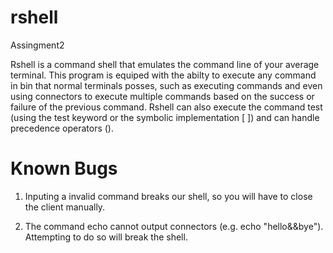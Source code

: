 # rshell
Assingment2

Rshell is a command shell that emulates the command line of your average terminal. This program is equiped with the abilty to execute any command in bin that normal terminals posses, such as executing commands and even using connectors to execute multiple commands based on the success or failure of the previous command. Rshell can also execute the command test (using the test keyword or the symbolic implementation [ ]) and can handle precedence operators ().

# Known Bugs
1. Inputing a invalid command breaks our shell, so you will have to close the client manually.

2. The command echo cannot output connectors (e.g. echo "hello&&bye"). Attempting to do so will break the shell.
